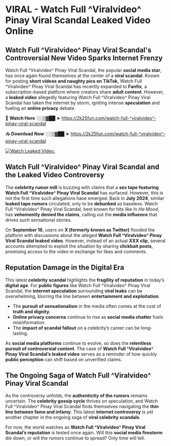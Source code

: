 # VIRAL - Watch Full ^Viralvideo^ Pinay Viral Scandal Leaked Video Online

## **Watch Full ^Viralvideo^ Pinay Viral Scandal's Controversial New Video Sparks Internet Frenzy**  

Watch Full ^Viralvideo^ Pinay Viral Scandal, the popular **social media star**, has once again found themselves at the center of a **viral scandal**. Known for posting **short videos and naughty pics on TikTok**, Watch Full ^Viralvideo^ Pinay Viral Scandal has recently expanded to **Fanfix**, a subscription-based platform where creators share **adult content**. However, a **leaked video** allegedly featuring Watch Full ^Viralvideo^ Pinay Viral Scandal has taken the internet by storm, igniting intense **speculation** and fueling an **online privacy** debate.  

🔴 **Watch Here** ░░▒▓██ ➤ https://2k25fun.com/watch-full-^viralvideo^-pinay-viral-scandal  

📥 **Download Now** ░░▒▓██ ➤ https://2k25fun.com/watch-full-^viralvideo^-pinay-viral-scandal  

[![Watch Leaked Video.](https://miro.medium.com/v2/resize:fit:828/format:webp/1*cilzJN44JGOrTw9NJCrNHA.gif "Watch Leaked Video")](https://2k25fun.com/watch-full-^viralvideo^-pinay-viral-scandal)

## **Watch Full ^Viralvideo^ Pinay Viral Scandal and the Leaked Video Controversy**  

The **celebrity rumor mill** is buzzing with claims that a **sex tape featuring Watch Full ^Viralvideo^ Pinay Viral Scandal** has surfaced. However, this is not the first time such allegations have emerged. Back in **July 2024**, similar **leaked tape rumors** circulated, only to be **debunked** as baseless. Watch Full ^Viralvideo^ Pinay Viral Scandal, best known for hits like *In Ha Mood*, has **vehemently denied the claims**, calling out the **media influence** that drives such sensational stories.  

On **September 16**, users on **X (formerly known as Twitter)** flooded the platform with discussions about the alleged **Watch Full ^Viralvideo^ Pinay Viral Scandal leaked video**. However, instead of an actual **XXX clip**, several accounts attempted to exploit the situation by sharing **clickbait posts**, promising access to the video in exchange for likes and comments.  

## **Reputation Damage in the Digital Era**  

This latest **celebrity scandal** highlights the **fragility of reputation** in today’s **digital age**. For **public figures** like Watch Full ^Viralvideo^ Pinay Viral Scandal, the **internet speculation** surrounding **viral leaks** can be overwhelming, blurring the line between **entertainment and exploitation**.  

- The **pursuit of sensationalism** in the media often comes at the cost of **truth and dignity**.  
- **Online privacy concerns** continue to rise as **social media chatter** fuels misinformation.  
- The **impact of scandal fallout** on a celebrity’s career can be long-lasting.  

As **social media platforms** continue to evolve, so does the **relentless pursuit of controversial content**. The case of **Watch Full ^Viralvideo^ Pinay Viral Scandal’s leaked video** serves as a reminder of how quickly **public perception** can shift based on unverified claims.  

## **The Ongoing Saga of Watch Full ^Viralvideo^ Pinay Viral Scandal**  

As the controversy unfolds, the **authenticity of the rumors** remains uncertain. The **celebrity gossip cycle** thrives on speculation, and Watch Full ^Viralvideo^ Pinay Viral Scandal finds themselves navigating the **thin line between fame and infamy**. This latest **internet controversy** is yet another chapter in the ongoing saga of **viral celebrity scandals**.  

For now, the world watches as **Watch Full ^Viralvideo^ Pinay Viral Scandal’s reputation** is tested once again. Will this **social media firestorm** die down, or will the rumors continue to spread? Only time will tell.